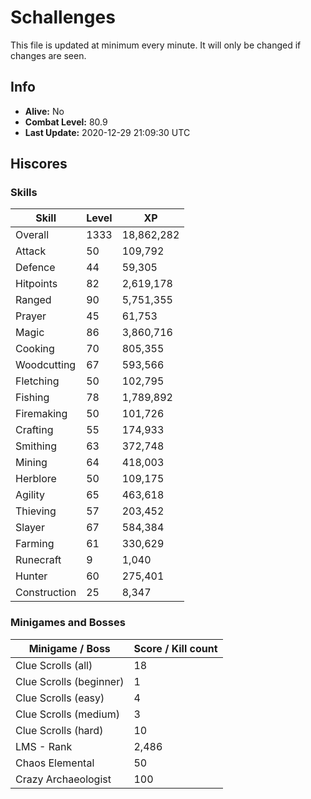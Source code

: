 # Schallenges

This file is updated at minimum every minute. It will only be changed if changes are seen.

## Info

 - **Alive:** No
 - **Combat Level:** 80.9
 - **Last Update:** 2020-12-29 21:09:30 UTC

## Hiscores

### Skills

| Skill | Level | XP |
|--|--|--|
| Overall | 1333 | 18,862,282 |
| Attack | 50 | 109,792 |
| Defence | 44 | 59,305 |
| Hitpoints | 82 | 2,619,178 |
| Ranged | 90 | 5,751,355 |
| Prayer | 45 | 61,753 |
| Magic | 86 | 3,860,716 |
| Cooking | 70 | 805,355 |
| Woodcutting | 67 | 593,566 |
| Fletching | 50 | 102,795 |
| Fishing | 78 | 1,789,892 |
| Firemaking | 50 | 101,726 |
| Crafting | 55 | 174,933 |
| Smithing | 63 | 372,748 |
| Mining | 64 | 418,003 |
| Herblore | 50 | 109,175 |
| Agility | 65 | 463,618 |
| Thieving | 57 | 203,452 |
| Slayer | 67 | 584,384 |
| Farming | 61 | 330,629 |
| Runecraft | 9 | 1,040 |
| Hunter | 60 | 275,401 |
| Construction | 25 | 8,347 |

### Minigames and Bosses

| Minigame / Boss | Score / Kill count |
|--|--|
| Clue Scrolls (all) | 18 |
| Clue Scrolls (beginner) | 1 |
| Clue Scrolls (easy) | 4 |
| Clue Scrolls (medium) | 3 |
| Clue Scrolls (hard) | 10 |
| LMS - Rank | 2,486 |
| Chaos Elemental | 50 |
| Crazy Archaeologist | 100 |
